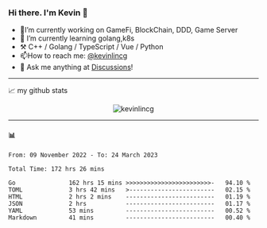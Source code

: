 ### Hi there. I'm Kevin 👋

- 🔭I’m currently working on GameFi, BlockChain, DDD, Game Server
- 🌱 I’m currently learning golang,k8s
-   :hammer_and_pick: C++ / Golang / TypeScript / Vue / Python
- 📫How to reach me: [@kevinlincg](https://twitter.com/kevinlincg) 
-   :thought_balloon: Ask me anything at [Discussions](https://github.com/kevinlincg/kevinlincg/discussions/new)!

---

📈 my github stats

<p align="center"> <img src="https://github-readme-stats-ouuan.vercel.app/api?username=kevinlincg&theme=dark&show_icons=true&count_private=true" alt="kevinlincg" />

---

#### :bar_chart: 

<!--START_SECTION:waka-->

```text
From: 09 November 2022 - To: 24 March 2023

Total Time: 172 hrs 26 mins

Go               162 hrs 15 mins >>>>>>>>>>>>>>>>>>>>>>>>-   94.10 %
TOML             3 hrs 42 mins   >------------------------   02.15 %
HTML             2 hrs 2 mins    -------------------------   01.19 %
JSON             2 hrs           -------------------------   01.17 %
YAML             53 mins         -------------------------   00.52 %
Markdown         41 mins         -------------------------   00.40 %
```

<!--END_SECTION:waka-->
